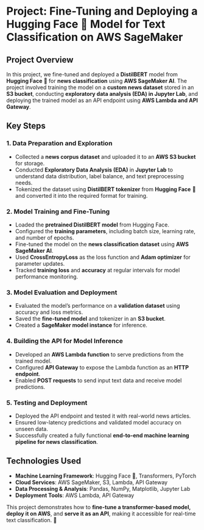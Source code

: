 # Project: Fine-Tuning and Deploying a Hugging Face 🤗 Model for Text Classification on AWS SageMaker
## **Project Overview**
In this project, we fine-tuned and deployed a **DistilBERT** model from **Hugging Face** 🤗 for **news classification** using **AWS SageMaker AI**. The project involved training the model on a **custom news dataset** stored in an **S3 bucket**, conducting **exploratory data analysis (EDA) in Jupyter Lab**, and deploying the trained model as an API endpoint using **AWS Lambda and API Gateway**.

## **Key Steps**
### **1. Data Preparation and Exploration**
* Collected a **news corpus dataset** and uploaded it to an **AWS S3 bucket** for storage.
* Conducted **Exploratory Data Analysis (EDA)** in **Jupyter Lab** to understand data distribution, label balance, and text preprocessing needs.
* Tokenized the dataset using **DistilBERT tokenizer** from **Hugging Face** 🤗 and converted it into the required format for training.

### **2. Model Training and Fine-Tuning**
* Loaded the **pretrained DistilBERT model** from Hugging Face.
* Configured the **training parameters**, including batch size, learning rate, and number of epochs.
* Fine-tuned the model on the **news classification dataset** using **AWS SageMaker AI**.
* Used **CrossEntropyLoss** as the loss function and **Adam optimizer** for parameter updates.
* Tracked **training loss** and **accuracy** at regular intervals for model performance monitoring.

### **3. Model Evaluation and Deployment**
* Evaluated the model’s performance on a **validation dataset** using accuracy and loss metrics.
* Saved the **fine-tuned model** and tokenizer in an **S3 bucket**.
* Created a **SageMaker model instance** for inference.

### **4. Building the API for Model Inference**
* Developed an **AWS Lambda function** to serve predictions from the trained model.
* Configured **API Gateway** to expose the Lambda function as an **HTTP endpoint**.
* Enabled **POST requests** to send input text data and receive model predictions.

### **5. Testing and Deployment**
* Deployed the API endpoint and tested it with real-world news articles.
* Ensured low-latency predictions and validated model accuracy on unseen data.
* Successfully created a fully functional **end-to-end machine learning pipeline for news classification**.

## **Technologies Used**
* **Machine Learning Framework**: Hugging Face 🤗, Transformers, PyTorch
* **Cloud Services**: AWS SageMaker, S3, Lambda, API Gateway
* **Data Processing & Analysis**: Pandas, NumPy, Matplotlib, Jupyter Lab
* **Deployment Tools**: AWS Lambda, API Gateway

This project demonstrates how to **fine-tune a transformer-based model, deploy it on AWS**, and **serve it as an API**, making it accessible for real-time text classification. 🚀
